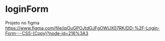 # loginForm
Projeto no figma 
https://www.figma.com/file/jpOuGPOJtdGJFgOWUX07RK/DD-%2F-Login-Form---CSS-(Copy)?node-id=216%3A3

